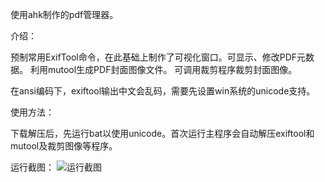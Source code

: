使用ahk制作的pdf管理器。


介绍：

预制常用ExifTool命令，在此基础上制作了可视化窗口。可显示、修改PDF元数据。
利用mutool生成PDF封面图像文件。
可调用裁剪程序裁剪封面图像。

在ansi编码下，exiftool输出中文会乱码，需要先设置win系统的unicode支持。



使用方法：

下载解压后，先运行bat以使用unicode。首次运行主程序会自动解压exiftool和mutool及裁剪图像等程序。



运行截图：
![运行截图](https://github.com/frenyou/PDF-Exif-manager/assets/101919925/7ae0e20b-41a6-40bc-81a7-913bebc8b9fe)
